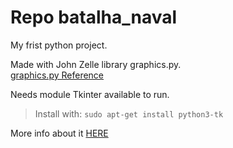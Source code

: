 # Repo batalha_naval

My frist python project.

Made with John Zelle library graphics.py. <br>
[graphics.py Reference](https://mcsp.wartburg.edu/zelle/python/)

Needs module Tkinter available to run.
> Install with: ` sudo apt-get install python3-tk `

More info about it [HERE](https://docs.python.org/3/library/tkinter.html)
